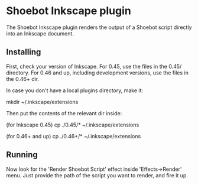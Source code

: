 Shoebot Inkscape plugin
=======================

The Shoebot Inkscape plugin renders the output of a Shoebot script 
directly into an Inkscape document.

Installing
----------

First, check your version of Inkscape. For 0.45, use the files in the 0.45/
directory. For 0.46 and up, including development versions, use the files
in the 0.46+ dir.

In case you don't have a local plugins directory, make it:

  mkdir ~/.inkscape/extensions

Then put the contents of the relevant dir inside:

(for Inkscape 0.45)
  cp ./0.45/* ~/.inkscape/extensions

(for 0.46+ and up)
  cp ./0.46+/* ~/.inkscape/extensions

Running
-------

Now look for the 'Render Shoebot Script' effect inside 'Effects->Render' menu.
Just provide the path of the script you want to render, and fire it up.

